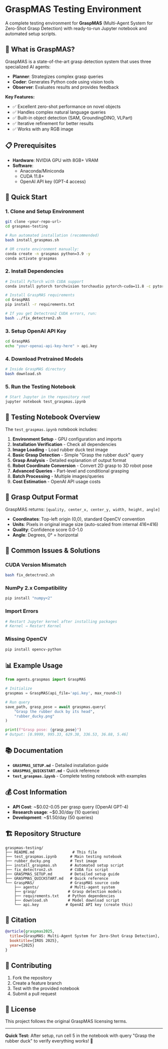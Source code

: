# GraspMAS Testing Environment

A complete testing environment for **GraspMAS** (Multi-Agent System for Zero-Shot Grasp Detection) with ready-to-run Jupyter notebook and automated setup scripts.

## 🎯 What is GraspMAS?

GraspMAS is a state-of-the-art grasp detection system that uses three specialized AI agents:
- **Planner**: Strategizes complex grasp queries
- **Coder**: Generates Python code using vision tools  
- **Observer**: Evaluates results and provides feedback

**Key Features:**
- ✅ Excellent zero-shot performance on novel objects
- ✅ Handles complex natural language queries
- ✅ Built-in object detection (SAM, GroundingDINO, VLPart)
- ✅ Iterative refinement for better results
- ✅ Works with any RGB image

## 📋 Prerequisites

- **Hardware**: NVIDIA GPU with 8GB+ VRAM
- **Software**: 
  - Anaconda/Miniconda
  - CUDA 11.8+ 
  - OpenAI API key (GPT-4 access)

## 🚀 Quick Start

### 1. Clone and Setup Environment

```bash
git clone <your-repo-url>
cd graspmas-testing

# Run automated installation (recommended)
bash install_graspmas.sh

# OR create environment manually:
conda create -n graspmas python=3.9 -y
conda activate graspmas
```

### 2. Install Dependencies

```bash
# Install PyTorch with CUDA support
conda install pytorch torchvision torchaudio pytorch-cuda=11.8 -c pytorch -c nvidia

# Install GraspMAS requirements
cd GraspMAS
pip install -r requirements.txt

# If you get Detectron2 CUDA errors, run:
bash ../fix_detectron2.sh
```

### 3. Setup OpenAI API Key

```bash
cd GraspMAS
echo "your-openai-api-key-here" > api.key
```

### 4. Download Pretrained Models

```bash
# Inside GraspMAS directory
bash download.sh
```

### 5. Run the Testing Notebook

```bash
# Start Jupyter in the repository root
jupyter notebook test_graspmas.ipynb
```

## 📝 Testing Notebook Overview

The `test_graspmas.ipynb` notebook includes:

1. **Environment Setup** - GPU configuration and imports
2. **Installation Verification** - Check all dependencies
3. **Image Loading** - Load rubber duck test image
4. **Basic Grasp Detection** - Simple "Grasp the rubber duck" query
5. **Grasp Analysis** - Detailed explanation of output format
6. **Robot Coordinate Conversion** - Convert 2D grasp to 3D robot pose
7. **Advanced Queries** - Part-level and conditional grasping
8. **Batch Processing** - Multiple images/queries
9. **Cost Estimation** - OpenAI API usage costs

## 🎯 Grasp Output Format

GraspMAS returns: `[quality, center_x, center_y, width, height, angle]`

- **Coordinates**: Top-left origin (0,0), standard OpenCV convention
- **Units**: Pixels in original image size (auto-scaled from internal 416×416)
- **Quality**: Confidence score 0.0-1.0
- **Angle**: Degrees, 0° = horizontal

## 🔧 Common Issues & Solutions

### CUDA Version Mismatch
```bash
bash fix_detectron2.sh
```

### NumPy 2.x Compatibility
```bash
pip install "numpy<2"
```

### Import Errors
```bash
# Restart Jupyter kernel after installing packages
# Kernel → Restart Kernel
```

### Missing OpenCV
```bash
pip install opencv-python
```

## 📊 Example Usage

```python
from agents.graspmas import GraspMAS

# Initialize
graspmas = GraspMAS(api_file='api.key', max_round=3)

# Run query
save_path, grasp_pose = await graspmas.query(
    "Grasp the rubber duck by its head", 
    "rubber_ducky.png"
)

print(f"Grasp pose: {grasp_pose}")
# Output: [0.9999, 995.33, 629.38, 336.53, 36.88, 5.46]
```

## 📚 Documentation

- **`GRASPMAS_SETUP.md`** - Detailed installation guide
- **`GRASPMAS_QUICKSTART.md`** - Quick reference
- **`test_graspmas.ipynb`** - Complete testing notebook with examples

## 💰 Cost Information

- **API Cost**: ~$0.02-0.05 per grasp query (OpenAI GPT-4)
- **Research usage**: ~$0.30/day (10 queries)
- **Development**: ~$1.50/day (50 queries)

## 🏗️ Repository Structure

```
graspmas-testing/
├── README.md                 # This file
├── test_graspmas.ipynb      # Main testing notebook
├── rubber_ducky.png         # Test image
├── install_graspmas.sh      # Automated setup script
├── fix_detectron2.sh        # CUDA fix script
├── GRASPMAS_SETUP.md        # Detailed setup guide
├── GRASPMAS_QUICKSTART.md   # Quick reference
└── GraspMAS/                # GraspMAS source code
    ├── agents/              # Multi-agent system
    ├── grasp/              # Grasp detection models
    ├── requirements.txt    # Python dependencies
    ├── download.sh         # Model download script
    └── api.key            # OpenAI API key (create this)
```

## 📖 Citation

```bibtex
@article{graspmas2025,
  title={GraspMAS: Multi-Agent System for Zero-Shot Grasp Detection},
  booktitle={IROS 2025},
  year={2025}
}
```

## 🤝 Contributing

1. Fork the repository
2. Create a feature branch
3. Test with the provided notebook
4. Submit a pull request

## 📄 License

This project follows the original GraspMAS licensing terms.

---

**Quick Test:** After setup, run cell 5 in the notebook with query "Grasp the rubber duck" to verify everything works! 🦆